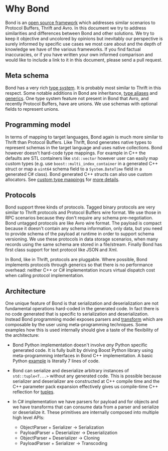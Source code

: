 Why Bond
========

Bond is an [open source framework](https://github.com/Microsoft/bond/) which
addresses similar scenarios to Protocol Buffers, Thrift and Avro. In this 
document we try to address similarities and differences between Bond and other 
solutions. We try to keep it objective and uncolored by opinions but inevitably 
our perspective is surely informed by specific use cases we most care about and 
the depth of knowledge we have of the various frameworks. If you find factual 
inaccuracies, or if you have written your own informed comparison and would 
like to include a link to it in this document, please send a pull request.

Meta schema
-----------

Bond has a very rich [type system](manual/compiler.html#idl-syntax). It is 
probably most similar to Thrift in this respect. Some notable additions in Bond 
are inheritance, [type aliases](manual/bond_cpp.html#type-aliases) and 
[generics](manual/bond_cpp.html#generics). One type system feature not present 
in Bond that Avro, and recently Protocol Buffers, have are unions. We use 
schemas with optional fields to represent unions.

Programming model
-----------------

In terms of mapping to target languages, Bond again is much more similar to 
Thrift than Protocol Buffers. Like Thrift, Bond generates native types to 
represent schemas in the target language and uses native collections. Bond 
however doesn't hard-code type mappings. For example in C++ the defaults are 
STL containers like `std::vector` however user can easily map custom types 
(e.g. use `boost::multi_index_container`  in a generated C++ struct or map 
a `uint64` schema field to a `System.DateTime` field in a generated C# class). 
Bond generated C++ structs can also use custom allocators. See [custom type 
mappings](manual/bond_cpp.html#custom-type-mappings) for [more 
details](manual/bond_cs.html#custom-type-mappings).

Protocols
---------

Bond support three kinds of protocols. Tagged binary protocols are very similar 
to Thrift protocols and Protocol Buffers wire format. We use those in RPC 
scenarios because they don't require any schema pre-negotiation. Bond untagged 
protocols are like Avro wire format. The payload is compact because it doesn't 
contain any schema information, only data, but you need to provide schema of 
the payload at runtime in order to support schema versioning. We use these 
protocols in data storage scenarios, when many records using the same schema 
are stored in a file/stream. Finally Bond has first class support for text 
protocol like JSON and Xml.

In Bond, like in Thrift, protocols are pluggable. Where possible, Bond 
implements protocols through generics so that there is no performance overhead: 
neither C++ or C# implementation incurs virtual dispatch cost when calling 
protocol implementation.

Architecture
------------

One unique feature of Bond is that serialization and deserialization are not 
fundamental operations hard-coded in the generated code. In fact there is no 
code generated that is specific to serialization and deserialization. Instead 
Bond programming model exposes parsers and 
[transform](manual/bond_cpp.html#transforms) which are composable by the user 
using meta-programming techniques. Some examples how this is used internally 
should give a taste of the flexibility of the architecture:

- Bond Python implementation doesn't involve *any* Python specific generated 
  code. It is fully built by driving Boost Python library using 
  meta-programming interfaces in Bond C++ implementation. A basic Python 
  [example](manual/bond_py.html#basic-example) is literally 7 lines of code.

- Bond can serialize and deserialize arbitrary instances of `std::tuple<T...>` 
  without any generated code. This is possible because serializer and 
  deserializer are constructed at C++ compile time and the C++ parameter pack 
  expansion effectively gives us compile-time C++ reflection for 
  [tuples](manual/bond_cpp.html#tuples).

- In C# implementation we have parsers for payload and for objects and we have 
  transforms that can consume data from a parser and serialize or deserialize 
  it. These primitives are internally composed into multiple high level APIs:

    - ObjectParser + Serializer -> Serialization
    - PayloadParser + Deserializer -> Deserialization
    - ObjectParser + Deserializer -> Cloning
    - PayloadParser + Serializer -> Transcoding
